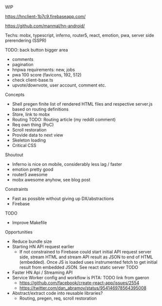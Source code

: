WIP

https://hnclient-1b7c9.firebaseapp.com/

https://github.com/manmal/hn-android/

Techs: mobx, typescript, inferno, router5, react, emotion, pwa, server side prerendering (SSPR) 

TODO:
back button bigger area

- comments
- pagination
- hnpwa requirements: new, jobs
- pwa 100 score (favicons, 192, 512)
- check client-base.ts
- upvote/downvote, user account, comment etc.


Concepts
  - Shell pregen finite list
of rendered HTML files and respective server.js based on routing
definitions
  - Store, link to mobx
  - Routing TODO: Routing article (my reddit comment)
  - Req own thing (PoC)
  - Scroll restoration
  - Provide data to next view
  - Skeleton loading
  - Critical CSS

Shoutout
  - Inferno is nice on mobile, considerably less lag / faster
  - emotion pretty good
  - router5 awesome
  - mobx awesome anyhow, see blog post

Constraints
  - Fast as possible without giving up DX/abstractions
  - Firebase
  
TODO
  - Improve Makefile

Opportunities
  - Reduce bundle size
  - Starting HN API request earlier
      - If not constrained to Firebase could start initial API
        request server side, stream HTML and stream API result as JSON to end
        of HTML (embedded). Once JS is loaded uses instrumented fetch to get initial result
        from embedded JSON. See react static server TODO
  - Faster HN Api / Streaming API
  - Service Worker config and workflow is PITA: TODO link from gaeron
      - https://github.com/facebook/create-react-app/issues/2554
      - https://twitter.com/dan_abramov/status/954146978564395008
  - Abstract/extract code into reusable libraries?
      - Routing, pregen, req, scroll restoration
